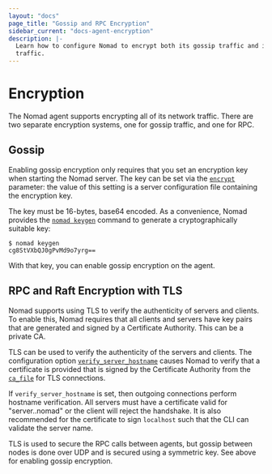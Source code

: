```yaml
---
layout: "docs"
page_title: "Gossip and RPC Encryption"
sidebar_current: "docs-agent-encryption"
description: |-
  Learn how to configure Nomad to encrypt both its gossip traffic and its RPC
  traffic.
---
```


# Encryption

The Nomad agent supports encrypting all of its network traffic. There are
two separate encryption systems, one for gossip traffic, and one for RPC.

## Gossip

Enabling gossip encryption only requires that you set an encryption key when
starting the Nomad server. The key can be set via the
[`encrypt`](/docs/agent/config.html#encrypt) parameter: the value of this
setting is a server configuration file containing the encryption key.

The key must be 16-bytes, base64 encoded. As a convenience, Nomad provides the
[`nomad keygen`](/docs/commands/keygen.html) command to generate a cryptographically suitable key:

```shell
$ nomad keygen
cg8StVXbQJ0gPvMd9o7yrg==
```

With that key, you can enable gossip encryption on the agent.


## RPC and Raft Encryption with TLS

Nomad supports using TLS to verify the authenticity of servers and clients. To
enable this, Nomad requires that all clients and servers have key pairs that are
generated and signed by a Certificate Authority. This can be a private CA.

TLS can be used to verify the authenticity of the servers and clients. The
configuration option [`verify_server_hostname`][tls] causes Nomad to verify that
a certificate is provided that is signed by the Certificate Authority from the
[`ca_file`][tls] for TLS connections.

If `verify_server_hostname` is set, then outgoing connections perform
hostname verification. All servers must have a certificate valid for
"server.<region>.nomad" or the client will reject the handshake. It is also
recommended for the certificate to sign `localhost` such that the CLI can
validate the server name.

TLS is used to secure the RPC calls between agents, but gossip between nodes is
done over UDP and is secured using a symmetric key. See above for enabling
gossip encryption.

[tls]: http://127.0.0.1:4567/docs/agent/config.html#tls-options "Nomad TLS Configuration"
